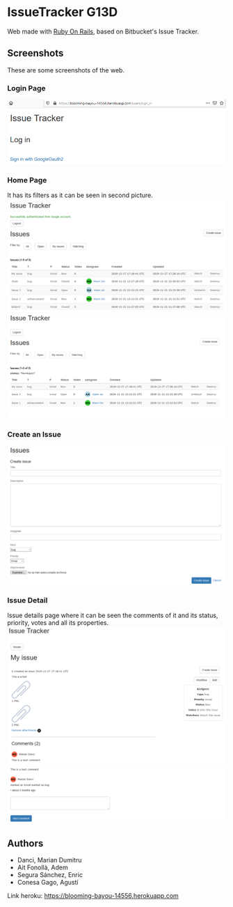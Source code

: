 # IssueTracker G13D 
Web made with [Ruby On Rails](https://rubyonrails.org/), based on Bitbucket's Issue Tracker.

## Screenshots
These are some screenshots of the web.

### Login Page
![](screenshots/login.png)

### Home Page
It has its filters as it can be seen in second picture.
![](screenshots/home.png)
![](screenshots/filter-open.png)

### Create an Issue
![](screenshots/create-issue.png)

### Issue Detail
Issue details page where it can be seen the comments of it and its status, priority, votes and all its properties.
![](screenshots/issue-detail.png)
![](screenshots/issue-detail(2).png)

## Authors
- Danci, Marian Dumitru
- Ait Fonollà, Adem
- Segura Sánchez, Enric
- Conesa Gago, Agustí

Link heroku:
https://blooming-bayou-14556.herokuapp.com
